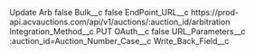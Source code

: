 <?xml version="1.0" encoding="UTF-8"?>
<CustomMetadata xmlns="http://soap.sforce.com/2006/04/metadata" xmlns:xsi="http://www.w3.org/2001/XMLSchema-instance" xmlns:xsd="http://www.w3.org/2001/XMLSchema">
    <label>Update Arb</label>
    <protected>false</protected>
    <values>
        <field>Bulk__c</field>
        <value xsi:type="xsd:boolean">false</value>
    </values>
    <values>
        <field>EndPoint_URL__c</field>
        <value xsi:type="xsd:string">https://prod-api.acvauctions.com/api/v1/auctions/:auction_id/arbitration</value>
    </values>
    <values>
        <field>Integration_Method__c</field>
        <value xsi:type="xsd:string">PUT</value>
    </values>
    <values>
        <field>OAuth__c</field>
        <value xsi:type="xsd:boolean">false</value>
    </values>
    <values>
        <field>URL_Parameters__c</field>
        <value xsi:type="xsd:string">:auction_id=Auction_Number_Case__c</value>
    </values>
    <values>
        <field>Write_Back_Field__c</field>
        <value xsi:nil="true"/>
    </values>
</CustomMetadata>
